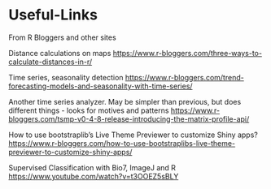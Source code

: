 # Useful-Links
From R Bloggers and other sites

Distance calculations on maps
https://www.r-bloggers.com/three-ways-to-calculate-distances-in-r/

Time series, seasonality detection
https://www.r-bloggers.com/trend-forecasting-models-and-seasonality-with-time-series/

Another time series analyzer. May be simpler than previous, but does different things - looks for motives and patterns
https://www.r-bloggers.com/tsmp-v0-4-8-release-introducing-the-matrix-profile-api/

How to use bootstraplib’s Live Theme Previewer to customize Shiny apps?
https://www.r-bloggers.com/how-to-use-bootstraplibs-live-theme-previewer-to-customize-shiny-apps/

Supervised Classification with Bio7, ImageJ and R
https://www.youtube.com/watch?v=t3OOEZ5sBLY

